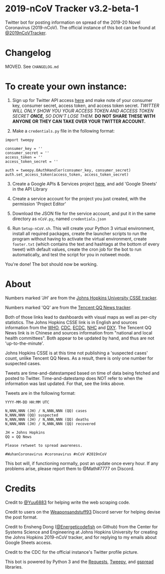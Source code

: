 # 2019-nCoV Tracker v3.2-beta-1
Twitter bot for posting information on spread of the 2019-20 Novel Coronavirus (2019-nCoV). The official instance of this bot can be found at [@2019nCoVTracker](https://twitter.com/2019nCoVTracker).

# Changelog

MOVED. See `CHANGELOG.md`

# To create your own instance:

1. Sign up for Twitter API access [here](https://developer.twitter.com/) and make note of your consumer key, consumer secret, access token, and access token secret. _TWITTER WILL ONLY SHOW YOU YOUR ACCESS TOKEN AND ACCESS TOKEN SECRET **ONCE,** SO DON'T LOSE THEM._ **DO NOT SHARE THESE WITH ANYONE OR THEY CAN TAKE OVER YOUR TWITTER ACCOUNT.**

2. Make a `credentials.py` file in the following format:

```
import tweepy

consumer_key = ''
consumer_secret = ''
access_token = ''
access_token_secret = ''

auth = tweepy.OAuthHandler(consumer_key, consumer_secret)
auth.set_access_token(access_token, access_token_secret)
```

3. Create a Google APIs & Services project [here](https://console.developers.google.com/), and add 'Google Sheets' in the API Library

4. Create a service account for the project you just created, with the permission 'Project Editor'

5. Download the JSON file for the service account, and put it in the same directory as `nCoV.py`, named `credentials.json`

6. Run `Setup-nCoV.sh`. This will create your Python 3 virtual environment, install all required packages, create the launcher scripts to run the program without having to activate the virtual environment, create `footer.txt` (which contains the text and hashtags at the bottom of every tweet) with default values, create the cron job for the bot to run automatically, and test the script for you in notweet mode.

You're done! The bot should now be working.

# About
Numbers marked 'JH' are from the [Johns Hopkins University CSSE tracker](https://gisanddata.maps.arcgis.com/apps/opsdashboard/index.html#/bda7594740fd40299423467b48e9ecf6).

Numbers marked 'QQ' are from the [Tencent QQ News tracker](https://news.qq.com/zt2020/page/feiyan.htm).

Both of those links lead to dashboards with visual maps as well as per-city statistics. The Johns Hopkins CSSE link is in English and sources information from the [WHO](https://www.who.int/emergencies/diseases/novel-coronavirus-2019/situation-reports), [CDC](https://www.cdc.gov/coronavirus/2019-ncov/index.html), [ECDC](https://www.ecdc.europa.eu/en/geographical-distribution-2019-ncov-cases), [NHC](http://www.nhc.gov.cn/yjb/s3578/new_list.shtml) and [DXY](https://ncov.dxy.cn/ncovh5/view/pneumonia?scene=2&clicktime=1579582238&enterid=1579582238&from=singlemessage&isappinstalled=0). The Tencent QQ News link is in Chinese and sources information from "national and local health committees". Both appear to be updated by hand, and thus are not 'up-to-the-minute'.

Johns Hopkins CSSE is at this time not publishing a 'suspected cases' count, unlike Tencent QQ News. As a result, there is only one number for suspected cases.

Tweets are time-and-datestamped based on time of data being fetched and posted to Twitter. Time-and-datestamp does NOT refer to when the information was last updated. For that, see the links above.

Tweets are in the following format:

```
YYYY-MM-DD HH:MM UTC

N,NNN,NNN (JH) / N,NNN,NNN (QQ) cases
N,NNN,NNN (QQ) suspected
N,NNN,NNN (JH) / N,NNN,NNN (QQ) deaths
N,NNN,NNN (JH) / N,NNN,NNN (QQ) recovered

JH = Johns Hopkins
QQ = QQ News

Please retweet to spread awareness.

#WuhanCoronavirus #coronavirus #nCoV #2019nCoV
```

This bot will, if functioning normally, post an update once every hour. If any problems arise, please report them to @Math#7777 on Discord.

# Credits

Credit to [@Yuu6883](https://github.com/Yuu6883) for helping write the web scraping code.

Credit to users on the [Weaponsandstuff93](https://www.youtube.com/channel/UCAbwEStxHetWMGvaq9FIF_w) Discord server for helping devise the post format.

Credit to Ensheng Dong ([@Energeticodefish](https://github.com/enshengdong) on Github) from the Center for Systems Science and Engineering at Johns Hopkins University for creating the Johns Hopkins 2019-nCoV tracker, and for replying to my emails about Google Sheets access.

Credit to the CDC for the official instance's Twitter profile picture.

This bot is powered by Python 3 and the [Requests](https://requests.readthedocs.io/en/master/), [Tweepy](https://www.tweepy.org/), and [gspread](https://github.com/burnash/gspread) libraries.
